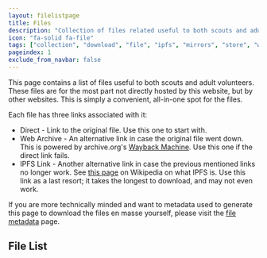 ```yaml
---
layout: filelistpage
title: Files
description: "Collection of files related useful to both scouts and adult volunteers."
icon: "fa-solid fa-file"
tags: ["collection", "download", "file", "ipfs", "mirrors", "store", "web3"]
pageindex: 1
exclude_from_navbar: false
---
```


This page contains a list of files useful to both scouts and adult volunteers.  These files are for the most part not directly hosted by this website, but by other websites.  This is simply a convenient, all-in-one spot for the files.

Each file has three links associated with it:

* Direct - Link to the original file.  Use this one to start with.
* Web Archive - An alternative link in case the original file went down.  This is powered by archive.org's [Wayback Machine](https://web.archive.org/).  Use this one if the direct link fails.
* IPFS Link - Another alternative link in case the previous mentioned links no longer work.  See [this page](https://en.wikipedia.org/wiki/InterPlanetary_File_System) on Wikipedia on what IPFS is.  Use this link as a last resort; it takes the longest to download, and may not even work.

If you are more technically minded and want to metadata used to generate this page to download the files en masse yourself, please visit the [file metadata](/fileinfo/index.html) page.

## File List
